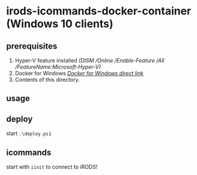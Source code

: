 # irods-icommands-docker-container (Windows 10 clients)

## prerequisites

1. Hyper-V feature installed
_(DISM /Online /Enable-Feature /All /FeatureName:Microsoft-Hyper-V)_
2. Docker for Windows
_[Docker for Windows direct link](https://desktop.docker.com/win/stable/Docker%20Desktop%20Installer.exe)_
3. Contents of this directory.

## usage

## deploy

start `.\deploy.ps1`

## icommands

start with `iinit` to connect to iRODS!
